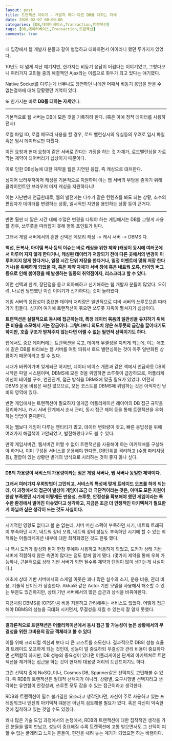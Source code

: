 ```yaml
---
layout: post
title: 트랜잭션 이야기 - 개발자 마다 다른 DB를 대하는 자세
date: 2020-02-07 00:00:00
categories: [DB,데이터베이스,Transaction,트랜잭션]
tags: [DB,데이터베이스,Transaction,트랜잭션]
comments: true
---
```


내 입장에서 웹 개발자 분들과 같이 협업하고 대화하면서 아이러니 했던 두가지가 있었다.

10년도 더 넘게 지난 얘기지만,  한가지는 비동기 응답이 어렵다는 이야기였고, 그렇다보니 여러가지 고민들 중의 해결책인 Ajax라는 이름으로 화두가 되고 있다는 얘기였다.

Native Socket를 다루는게 너무나도 당연하던 나에겐 어째서 비동기 응답을 받을 수 없는걸까에 대해 당황했던 기억이 있다. 

또 한가지는 바로 **DB를 대하는 자세**였다.

---

기본적으로 웹 서버는 DB에 모든 것을 기록하려 한다. (혹은 아예 정적 데이터를 사용하던지)

로컬 파일 IO, 로컬 메모리 사용을 할 경우, 로드 밸런싱시의 유실등의 우려로 임시 파일 혹은 임시 데이터로만 다뤘다.

이전 요청과 현재 요청이 같은 서버로 간다는 가정을 하는 것 자체가, 로드밸런싱을 가로 막는 제약이 되어버리기 쉽상이기 때문이다.

이로 인한 DB성능에 대한 제약을 웹은 지연된 응답, 즉 캐싱으로 대처한다.

심지어 브라우저마저 캐싱을 기본적으로 지원하며 이는 웹 서버의 부담을 줄이기 위해 클라이언트인 브라우저 마저 캐싱을 지원하다니!

이는 지난번에 언급한대로, 웹의 발전에는 다수가 같은 컨텐츠를 봐도 되는 상황, 소수의 편집자가 데이터를 변경하는 상황, 일시적인 지연을 용인하는 상황 등이 근거다.

---

반면 훨씬 더 짧은 시간 내에 수많은 변경을 다뤄야 하는 게임에서는 DB를 그렇게 사용할 경우, 쓰루풋을 따라잡지 못해 병목 포인트가 된다.

그래서 게임 서버에서의 흔한 선택은 메모리 캐싱 -> 캐시 서버 -> DBMS 다.

**백섭, 돈복사, 아이템 복사 등의 이슈는 바로 캐싱을 위한 제약 (캐싱이 동시에 여러곳에서 이루어 지지 않게 한다거나, 캐싱된 데이터가 저장되기 전에 다른 곳에서의 변경이 이루어지지 않게 한다거나, 일정 시간 단위 저장을 한다거나, 일정 이벤트에 맞춰 저장 한다거나)을 위배하게 되었을 때, 혹은 제약 자체가 서버 장애 혹은 네트웍 오류, 타이밍 버그 등으로 인해 붉어졌을 때 발생하는 일종의 취약점이자, 리스크라고 할 수 있다.**

이런 선택과 한계, 장단점을 듣고 의아해하고 신기해하는 웹 개발자 분들이 많았다. 오히려, 나로썬 당연했던 이런 이야기가 신기하다는 것이 놀라웠다.

게임 서버의 응답성이 중요한 데이터 처리량은 일반적으로 디비 서버의 쓰루풋으론 따라가기 힘들다. 심지어 여기에 트랜잭션이 묶으면 쓰루풋 지옥이 펼쳐지기 쉽상이다.

**트랜잭션은 실질적으로 동시에 접근하는데, 특정 데이터 묶음의 일관성을 유지하기 위해 큰 비용을 소모해서 거는 잠금이다. 그렇다보니 의도치 않은 쓰루풋의 급감을 끌어내기도 하지만, 호출 구조가 받쳐주지 않는다면 어쩔 수 없는 필연적 선택이기도 하다.**

웹에서도 중요 데이터에는 트랜잭션을 묶고, 데이터 무결성을 지키게 되는데, 이는 애초에 같은 DB를 바라보는 웹 서버를 여럿 띄워서 로드 밸런싱하는 것이 아주 일반화된 상황이기 때문이라고 할 수 있다.

시대가 바뀌어가며 잊게되곤 하지만, 데이터 베이스 개론과 같은 책에서 언급하듯 DB의 시작은 파일 시스템이며, DBMS에 모든 것을 위임하면 쓰루풋이 급감하므로, 어플리케이션이 테이블 구조, 연관관계, 접근 방식을 DBMS에 맞출 필요가 있었다. 여전히 DBMS 운용 비용은 싸진 않으므로, 모든 코스트를 DBMS에 위임하는 것은 아직까진 낭비의 영역에 있다.

반면 게임에서는 트랜잭션이 필요하지 않게끔 어플리케이션 레이어의 DB 접근 규약을 정리하거나, 캐시 서버 단계에서 순서 관리, 동시 접근 제어 등을 통해 트랜잭션을 우회하는 방법이 존재한다.

이는 웹보다 게임이 다루는 엔티티가 많고, 데이터 변화량이 잦고, 빠른 응답성을 위해 여러가지 해결책이 고안되었고, 발전해왔다고도 볼 수 있다.

만약 게임서버건, 웹서버건 어쩔 수 없이 트랜잭션을 사용해야 하는 아키텍쳐를 구성해야 하거나, 이미 구성된 서비스를 운용해야 한다면, DB단위를 격리하고 (수평 파티셔딩 등), 결합이 있는 상황만 별개의 방식으로 처리하는 것이 좋지 않나 싶다.

---

**DB의 가용량이 서비스의 가용량이라는 점은 게임 서버나, 웹 서버나 동일한 제약이다.**

**그래서 여러가지 우회방법이 고민되고, 서비스의 특성에 맞게 트레이드 오프를 하게 되는데, 이 과정에서의 접근이 발상이 게임이 조금 더 극단적이라는 것은, 아마도 모든 자원이 한참 부족했던 시기에 어떻게든 반응성, 쓰루풋, 안정성을 확보해야 했던 게임이라는 특수한 환경에서 벌어진 이슈였다고 생각하고, 지금은 조금 더 안정적인 아키텍쳐가 필요한게 아닐까 싶은 생각이 드는 것도 사실이다.**

---

시기적인 영향도 없다고 볼 순 없는데, 서버 머신 스펙이 부족하던 시기, 네트웍 트래픽이 부족하던 시기, 네트웍 장비 오류, 네트웍 장비 성능도 부족하던 시기에 할 수 있는 최적화는 어플리케이션 내부에 대한 최적화였던 것도 한몫 했다.

나 역시 도커가 활성화 된지 한참 후에야 사용하고 적용하게 되었고, 도커가 상태 기반 서버에 적합하지 않은 측면이 많다는 점도 함께 알게 됐다. (몇가지 제약을 통해 우회 가능하나, 근본적으로 상태 기반 서버가 되면 될수록 제약과 단점이 많이 생기는게 사실이다.)

애초에 상태 기반 서버에서의 스케일 아웃은 꽤나 많은 실수의 소지, 운용 비용, 관리 비용, 기술적 난이도가 상승한다. Akka와 같은 Actor 기반 모델을 사용해서 해소할 수 있는 부분도 있긴하지만, 상태 기반 서버에서의 많은 습관과 상식을 바꿔야한다.

지금처럼 DBMS를 IOPS만큼 비용 지불하고 관리해주는 서비스도 없었다. 어떻게 접근해야 DBMS의 성능을 극대화 시키면서, 무결성을 지킬 수 있는지 잘 알지 못했다.

---

**결과론적으로 트랜잭션은 어플리케이션에서 동시 접근 할 가능성이 높은 상황에서의 무결성을 위한 고비용의 잠금 객체라고 볼 수 있다**

이를 위해 크리티컬 섹션과 보다 더 큰 코스트를 소모한다. 결과적으로 DB의 성능 효율과 트레이드 오프하게 되는 것인데, 성능이 덜 중요하되 무결성과 관리 비용이 중요하다면 선택함직 하지만, DB 성능의 중요성이 있다면 어플리케이션 단계의 아키텍쳐로 트랜잭션을 제거하는 접근을 하는 것이 현재의 대용량 처리의 트렌드이기도 하다.

그런 선택지 중에 NoSQL이나, Cosmos DB, Spanner같은 선택지도 고민해볼 수 있다.
즉 RDB와 트랜잭션은 절대적 선택지가 아니라, 상황별, 요구사항별 선택지라고 생각하는 유연함이 안정성과, 쓰루풋 모두 잡을 수 있는 접근이라고 생각한다.

RDB와 트랜잭션이 필수 불가결한 요소라고 생각된다면, 자신이 주로 사용하고 있는 프레임워크나 엔진의 아키텍쳐 떄문은 아닌지 검토해볼 필요가 있다. 혹은 자신이 익숙한 것에 집착하고 있는 것일 수도 있겠다.

꽤나 많은 기술 도입 과정에서의 논쟁에서, RDB와 트랜잭션에 대한 집착적인 생각을 가진 분들을 많이 만났고, 성능이 중요해질 수록 트랜잭션에 고통 받으면서도 그 선택이 피할 수 없는 굴레라고 느끼는 분들이, 편견을 내려 놓는 계기가 되었으면 하는 바램이다.